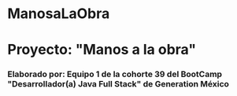 # ManosaLaObra
<h1>Proyecto: "Manos a la obra"</h1>
<h3>Elaborado por: Equipo 1 de la cohorte 39 del BootCamp "Desarrollador(a) Java Full Stack" de Generation México</h3>